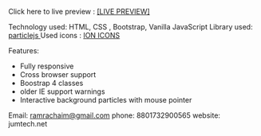 Click here to live preview : <a href= 'https://jumtech.net/game/pig/'> [LIVE PREVIEW] </a>

Technology used: HTML, CSS , Bootstrap, Vanilla JavaScript
Library used: <a href = 'https://vincentgarreau.com/particles.js/'> particlejs </a>
Used icons : <a href = 'https://ionicons.com/'> ION ICONS </a>

Features:

- Fully responsive
- Cross browser support
- Boostrap 4 classes
- older IE support warnings
- Interactive background particles with mouse pointer

Email: ramrachaim@gmail.com
phone: 8801732900565
website: jumtech.net

